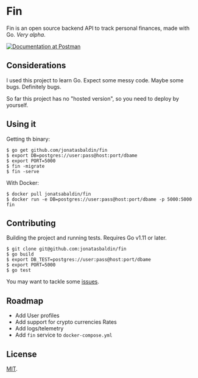 # Fin 
Fin is an open source backend API to track personal finances, made with Go. _Very alpha_.

[![Documentation at Postman](https://img.shields.io/badge/Documentation-Postman-orange.svg)](https://documenter.getpostman.com/view/423288/RztoLTaX)

## Considerations
I used this project to learn Go. Expect some messy code. Maybe some bugs. Definitely bugs.

So far this project has no "hosted version", so you need to deploy by yourself.

## Using it
Getting th binary:
```
$ go get github.com/jonatasbaldin/fin
$ export DB=postgres://user:pass@host:port/dbame
$ export PORT=5000
$ fin -migrate
$ fin -serve
```

With Docker:    
```
$ docker pull jonatsabaldin/fin
$ docker run -e DB=postgres://user:pass@host:port/dbame -p 5000:5000 fin
```

## Contributing
Building the project and running tests. Requires Go v1.11 or later.
```
$ git clone git@github.com:jonatasbaldin/fin
$ go build
$ export DB_TEST=postgres://user:pass@host:port/dbame
$ export PORT=5000
$ go test
```

You may want to tackle some [issues](https://github.com/jonatasbaldin/fin/issues).

## Roadmap
- Add User profiles
- Add support for crypto currencies Rates
- Add logs/telemetry
- Add `fin` service to `docker-compose.yml`

## License
[MIT](https://github.com/jonatasbaldin/finblob/master/LICENSE).